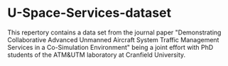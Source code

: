# U-Space-Services-dataset
This repertory contains a data set from the journal paper "Demonstrating Collaborative Advanced Unmanned Aircraft System Traffic Management Services in a Co-Simulation Environment" being a joint effort with PhD students of the ATM&amp;UTM laboratory at Cranfield University.
